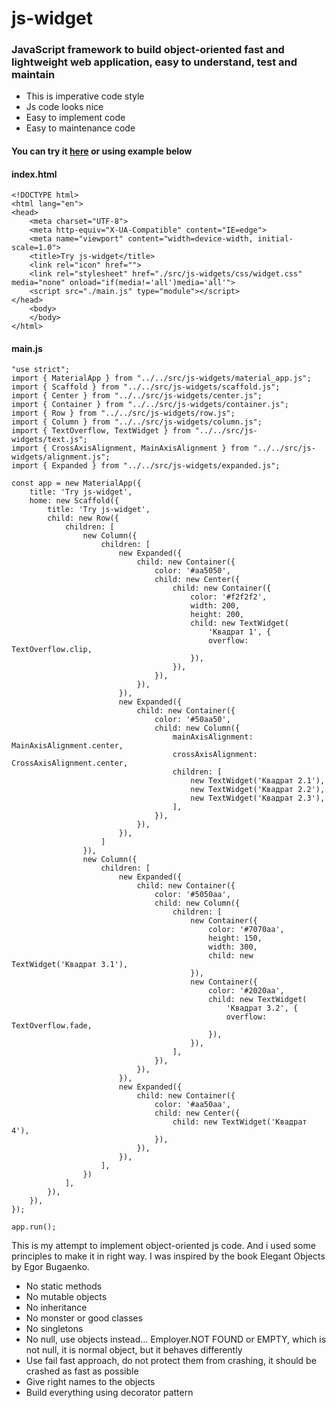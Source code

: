 # js-widget
### JavaScript framework to build object-oriented fast and lightweight web application, easy to understand, test and maintain

- This is imperative code style
- Js code looks nice
- Easy to implement code
- Easy to maintenance code

#### You can try it <a href="https://a-givertzman.github.io/js-widget/" target="_blank">here</a> or using example below

#### index.html
```
<!DOCTYPE html>
<html lang="en">
<head>
    <meta charset="UTF-8">
    <meta http-equiv="X-UA-Compatible" content="IE=edge">
    <meta name="viewport" content="width=device-width, initial-scale=1.0">
    <title>Try js-widget</title>
    <link rel="icon" href="">
    <link rel="stylesheet" href="./src/js-widgets/css/widget.css" media="none" onload="if(media!='all')media='all'">
    <script src="./main.js" type="module"></script>
</head>
    <body>
    </body>
</html>
```

#### main.js
```
"use strict";
import { MaterialApp } from "../../src/js-widgets/material_app.js";
import { Scaffold } from "../../src/js-widgets/scaffold.js";
import { Center } from "../../src/js-widgets/center.js";
import { Container } from "../../src/js-widgets/container.js";
import { Row } from "../../src/js-widgets/row.js";
import { Column } from "../../src/js-widgets/column.js";
import { TextOverflow, TextWidget } from "../../src/js-widgets/text.js";
import { CrossAxisAlignment, MainAxisAlignment } from "../../src/js-widgets/alignment.js";
import { Expanded } from "../../src/js-widgets/expanded.js";

const app = new MaterialApp({
    title: 'Try js-widget',
    home: new Scaffold({
        title: 'Try js-widget',
        child: new Row({
            children: [
                new Column({
                    children: [
                        new Expanded({
                            child: new Container({
                                color: '#aa5050',
                                child: new Center({
                                    child: new Container({
                                        color: '#f2f2f2',
                                        width: 200,
                                        height: 200,
                                        child: new TextWidget(
                                            'Квадрат 1', {
                                            overflow: TextOverflow.clip,
                                        }),
                                    }),
                                }),
                            }),
                        }),
                        new Expanded({
                            child: new Container({
                                color: '#50aa50',
                                child: new Column({
                                    mainAxisAlignment: MainAxisAlignment.center,
                                    crossAxisAlignment: CrossAxisAlignment.center,
                                    children: [
                                        new TextWidget('Квадрат 2.1'),
                                        new TextWidget('Квадрат 2.2'),
                                        new TextWidget('Квадрат 2.3'),
                                    ],
                                }),
                            }),
                        }),
                    ]
                }),
                new Column({
                    children: [
                        new Expanded({
                            child: new Container({
                                color: '#5050aa',
                                child: new Column({
                                    children: [
                                        new Container({
                                            color: '#7070aa',
                                            height: 150,
                                            width: 300,
                                            child: new TextWidget('Квадрат 3.1'),
                                        }),
                                        new Container({
                                            color: '#2020aa',
                                            child: new TextWidget(
                                                'Квадрат 3.2', {
                                                overflow: TextOverflow.fade,
                                            }),
                                        }),                                    
                                    ],
                                }),
                            }),
                        }),
                        new Expanded({
                            child: new Container({
                                color: '#aa50aa',
                                child: new Center({
                                    child: new TextWidget('Квадрат 4'),
                                }),
                            }),
                        }),
                    ],
                })
            ],
        }),
    }),
});

app.run();

```

This is my attempt to implement object-oriented js code. And i used some principles to make it in right way. I was inspired by the book Elegant Objects by Egor Bugaenko.
- No static methods
- No mutable objects
- No inheritance 
- No monster or good classes 
- No singletons 
- No null, use objects instead… Employer.NOT FOUND or EMPTY, which is not null, it is normal object, but it behaves differently 
- Use fail fast approach, do not protect them from crashing, it should be crashed as fast as possible
- Give right names to the objects
- Build everything using decorator pattern
